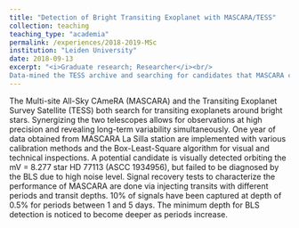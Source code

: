 ```yaml
---
title: "Detection of Bright Transiting Exoplanet with MASCARA/TESS"
collection: teaching
teaching_type: "academia"
permalink: /experiences/2018-2019-MSc
institution: "Leiden University"
date: 2018-09-13
excerpt: "<i>Graduate research; Researcher</i><br/>
Data-mined the TESS archive and searching for candidates that MASCARA could capture, and then analyzed the light curves for the long-term variability and long-period planets. Modified and performed the data reduction method to eliminate effects of local sidereal time and lunar saturation. Searched for direct transits using visual inspections and BLS detections. Ran signal recovery tests to characterize data calibration and performance of MASCARA as a transit survey."
---
```


The Multi-site All-Sky CAmeRA (MASCARA) and the Transiting Exoplanet Survey Satellite (TESS) both search for transiting exoplanets around bright stars. Synergizing the two telescopes allows for observations at high precision and revealing long-term variability simultaneously. One year of data obtained from MASCARA La Silla station are implemented with various calibration methods and the Box-Least-Square algorithm for visual and technical inspections. A potential candidate is visually detected orbiting the mV = 8.277 star HD 77113 (ASCC 1934956), but failed to be diagnosed by the BLS due to high noise level. Signal recovery tests to characterize the performance of MASCARA are done via injecting transits with different periods and transit depths. 10\% of signals have been captured at depth of 0.5\% for periods between 1 and 5 days. The minimum depth for BLS detection is noticed to become deeper as periods increase.